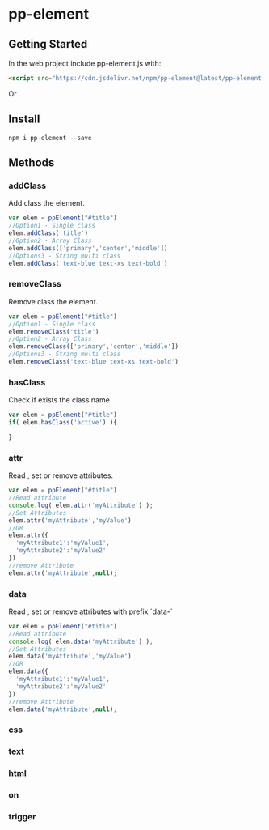 # pp-element

## Getting Started
In the web project include pp-element.js with:

```html
<script src="https://cdn.jsdelivr.net/npm/pp-element@latest/pp-element.min.js" ></script>
```

Or

## Install

```console
npm i pp-element --save
```
## Methods

### addClass
Add class the element.

```javascript
var elem = ppElement("#title")
//Option1 - Single class
elem.addClass('title')
//Option2 - Array Class
elem.addClass(['primary','center','middle'])
//Options3 - String multi class
elem.addClass('text-blue text-xs text-bold')
```
### removeClass
Remove class the element.

```javascript
var elem = ppElement("#title")
//Option1 - Single class
elem.removeClass('title')
//Option2 - Array Class
elem.removeClass(['primary','center','middle'])
//Options3 - String multi class
elem.removeClass('text-blue text-xs text-bold')
```

### hasClass
Check if exists the class name

```javascript
var elem = ppElement("#title")
if( elem.hasClass('active') ){

}
```

### attr
Read , set or remove attributes.

```javascript
var elem = ppElement("#title")
//Read attribute
console.log( elem.attr('myAttribute') );
//Set Attributes
elem.attr('myAttribute','myValue')
//OR
elem.attr({
  'myAttribute1':'myValue1',
  'myAttribute2':'myValue2'
})
//remove Attribute
elem.attr('myAttribute',null);
```



### data
Read , set or remove attributes with prefix ´data-´

```javascript
var elem = ppElement("#title")
//Read attribute
console.log( elem.data('myAttribute') );
//Set Attributes
elem.data('myAttribute','myValue')
//OR
elem.data({
  'myAttribute1':'myValue1',
  'myAttribute2':'myValue2'
})
//remove Attribute
elem.data('myAttribute',null);
```

### css
### text
### html
### on  
### trigger
